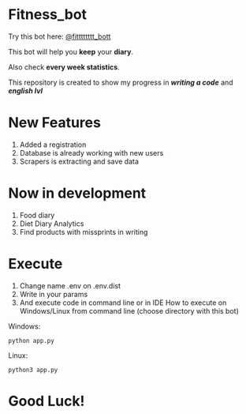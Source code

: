 # Fitness_bot
Try this bot here: <a href="https://t.me/fitttttttt_bot"> @fitttttttt_bott</a>


This bot will help you <b>keep</b> your <b>diary</b>.

Also check <b>every week statistics</b>. 

This repository is created to show my progress in **_writing a code_** and **_english lvl_**


# New Features
1. Added a registration
2. Database is already working with new users
3. Scrapers is extracting and save data

# Now in development
1. Food diary
2. Diet Diary Analytics
3. Find products with missprints in writing

# Execute
1. Change name .env on .env.dist
2. Write in your params
3. And execute code in command line or in IDE
How to execute on Windows/Linux from command line (choose directory with this bot)

Windows:

<code>python app.py</code>

Linux:

<code>python3 app.py</code>

<h1><b>Good Luck!</b></h1>
